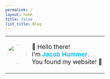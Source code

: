 ```yaml
---
permalink: /
layout: home
title: false
list_title: Blog
---
```


<table style="border: none;"><tr style="border: none;"><td style="border: none;">

<img width=60 src="https://avatars.githubusercontent.com/u/61068799?v=4" style="border-radius: 50%; min-width: 60px;">

<td style="border: none;">

<p style="font-size: 1.2em;">
    👋 Hello there!<br>
    I'm <b style="color:deepskyblue">Jacob Hummer</b>.<br>
    You found my website! 🤩
</p>

</table>
